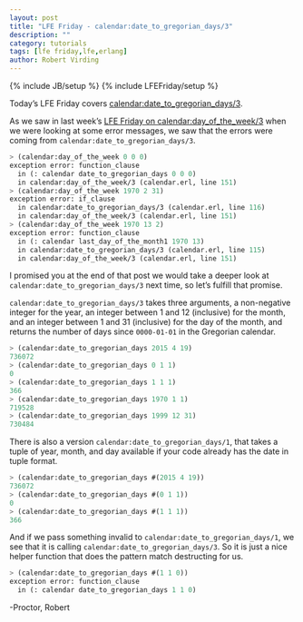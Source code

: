 ```yaml
---
layout: post
title: "LFE Friday - calendar:date_to_gregorian_days/3"
description: ""
category: tutorials
tags: [lfe friday,lfe,erlang]
author: Robert Virding
---
```

{% include JB/setup %}
{% include LFEFriday/setup %}

Today’s LFE Friday covers [calendar:date_to_gregorian_days/3](http://www.erlang.org/doc/man/calendar.html#date_to_gregorian_days-3).

As we saw in last week’s [LFE Friday on calendar:day_of_the_week/3](http://blog.lfe.io/tutorials/2015/04/12/1941-lfe-friday---calendarday_of_the_week3/) when we were looking at some error messages, we saw that the errors were coming from ``calendar:date_to_gregorian_days/3``.

```lisp
> (calendar:day_of_the_week 0 0 0)        
exception error: function_clause
  in (: calendar date_to_gregorian_days 0 0 0)
  in calendar:day_of_the_week/3 (calendar.erl, line 151)
> (calendar:day_of_the_week 1970 2 31)   
exception error: if_clause
  in calendar:date_to_gregorian_days/3 (calendar.erl, line 116)
  in calendar:day_of_the_week/3 (calendar.erl, line 151)
> (calendar:day_of_the_week 1970 13 2)
exception error: function_clause
  in (: calendar last_day_of_the_month1 1970 13)
  in calendar:date_to_gregorian_days/3 (calendar.erl, line 115)
  in calendar:day_of_the_week/3 (calendar.erl, line 151)
```

I promised you at the end of that post we would take a deeper look at ``calendar:date_to_gregorian_days/3`` next time, so let’s fulfill that promise.

``calendar:date_to_gregorian_days/3`` takes three arguments, a non-negative integer for the year, an integer between 1 and 12 (inclusive) for the month, and an integer between 1 and 31 (inclusive) for the day of the month, and returns the number of days since ``0000-01-01`` in the Gregorian calendar.

```lisp
> (calendar:date_to_gregorian_days 2015 4 19)
736072
> (calendar:date_to_gregorian_days 0 1 1)    
0
> (calendar:date_to_gregorian_days 1 1 1)
366
> (calendar:date_to_gregorian_days 1970 1 1)
719528
> (calendar:date_to_gregorian_days 1999 12 31)
730484
```

There is also a version ``calendar:date_to_gregorian_days/1``, that takes a tuple of year, month, and day available if your code already has the date in tuple format.

```lisp
> (calendar:date_to_gregorian_days #(2015 4 19))
736072
> (calendar:date_to_gregorian_days #(0 1 1))    
0
> (calendar:date_to_gregorian_days #(1 1 1))
366
```

And if we pass something invalid to ``calendar:date_to_gregorian_days/1``, we see that it is calling ``calendar:date_to_gregorian_days/3``.  So it is just a nice helper function that does the pattern match destructing for us.

```lisp
> (calendar:date_to_gregorian_days #(1 1 0))
exception error: function_clause
  in (: calendar date_to_gregorian_days 1 1 0)
```

-Proctor, Robert
